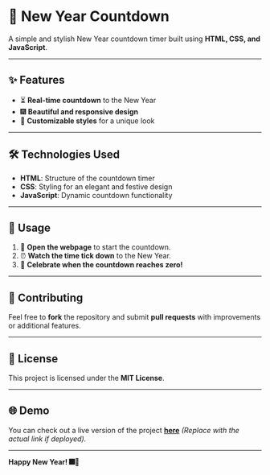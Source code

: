# 🎉 New Year Countdown

A simple and stylish New Year countdown timer built using **HTML, CSS, and JavaScript**.

---

## ✨ Features

- ⏳ **Real-time countdown** to the New Year
- 🎆 **Beautiful and responsive design**
- 🎨 **Customizable styles** for a unique look

---

## 🛠 Technologies Used

- **HTML**: Structure of the countdown timer
- **CSS**: Styling for an elegant and festive design
- **JavaScript**: Dynamic countdown functionality

---

## 🚀 Usage

1. 🎯 **Open the webpage** to start the countdown.
2. ⏰ **Watch the time tick down** to the New Year.
3. 🎊 **Celebrate when the countdown reaches zero!**

---

## 🤝 Contributing

Feel free to **fork** the repository and submit **pull requests** with improvements or additional features.

---

## 📜 License

This project is licensed under the **MIT License**.

---

## 🌐 Demo

You can check out a live version of the project **[here](https://lakshmipriyarajaram.github.io/New-Year-Countdown/)** *(Replace with the actual link if deployed).*

---

**Happy New Year! 🎆🥳**

